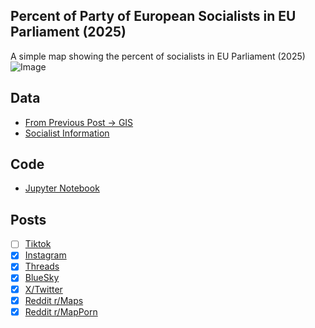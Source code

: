 ## Percent of Party of European Socialists in EU Parliament (2025)
A simple map showing the percent of socialists in EU Parliament (2025)
![Image](https://drive.google.com/uc?export=view&id=1eQYzsEzxw3l6fYhUuqJLxeDjHKWLQdJh)

## Data
* [From Previous Post -> GIS](https://github.com/winstonhoyle/VineMapper/blob/main/projects/European_Capitals_HDI/European_Capitals_HDI#Data)
* [Socialist Information](https://en.wikipedia.org/wiki/Party_of_European_Socialists)

## Code
* [Jupyter Notebook](FormatData.ipynb)

## Posts
- [ ] [Tiktok]()
- [x] [Instagram](https://www.instagram.com/p/DIwaztAv-Ln/)
- [x] [Threads](https://www.threads.net/@vinemapper/post/DIwa0N-vQDx)
- [x] [BlueSky](https://bsky.app/profile/vinemapper.bsky.social/post/3lng5vxfv6c2z)
- [x] [X/Twitter](https://x.com/VineMapper/status/1914726941325963624)
- [x] [Reddit r/Maps](https://www.reddit.com/r/Maps/comments/1k5bi22/members_in_european_parliament_associated_with/)
- [x] [Reddit r/MapPorn](https://www.reddit.com/r/MapPorn/comments/1k5bhor/members_in_european_parliament_associated_with/)
